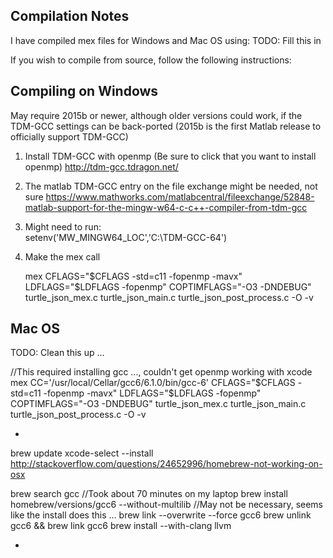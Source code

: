 Compilation Notes
-----------------

I have compiled mex files for Windows and Mac OS using:
TODO: Fill this in

If you wish to compile from source, follow the following instructions:

Compiling on Windows
--------------------
May require 2015b or newer, although older versions could work, if the TDM-GCC settings can be back-ported (2015b is the first Matlab release to officially support TDM-GCC)

 1) Install TDM-GCC with openmp (Be sure to click that you want to install openmp)
 http://tdm-gcc.tdragon.net/
 2) The matlab TDM-GCC entry on the file exchange might be needed, not sure
 https://www.mathworks.com/matlabcentral/fileexchange/52848-matlab-support-for-the-mingw-w64-c-c++-compiler-from-tdm-gcc
 3) Might need to run:  
 setenv('MW_MINGW64_LOC','C:\TDM-GCC-64')
 4) Make the mex call

    mex CFLAGS="$CFLAGS -std=c11 -fopenmp -mavx" LDFLAGS="$LDFLAGS -fopenmp" COPTIMFLAGS="-O3 -DNDEBUG" turtle_json_mex.c turtle_json_main.c turtle_json_post_process.c -O -v
 
Mac OS
------
TODO: Clean this up ...

 //This required installing gcc ..., couldn't get openmp working with xcode
 mex CC='/usr/local/Cellar/gcc6/6.1.0/bin/gcc-6' CFLAGS="$CFLAGS -std=c11 -fopenmp -mavx" LDFLAGS="$LDFLAGS -fopenmp" COPTIMFLAGS="-O3 -DNDEBUG" turtle_json_mex.c turtle_json_main.c turtle_json_post_process.c -O -v

 *
 brew update
 xcode-select --install
 http://stackoverflow.com/questions/24652996/homebrew-not-working-on-osx
 

 brew search gcc 
 //Took about 70 minutes on my laptop
 brew install homebrew/versions/gcc6 --without-multilib
 //May not be necessary, seems like the install does this ...
 brew link --overwrite --force gcc6
 brew unlink gcc6 && brew link gcc6 
 brew install --with-clang llvm
 
 *